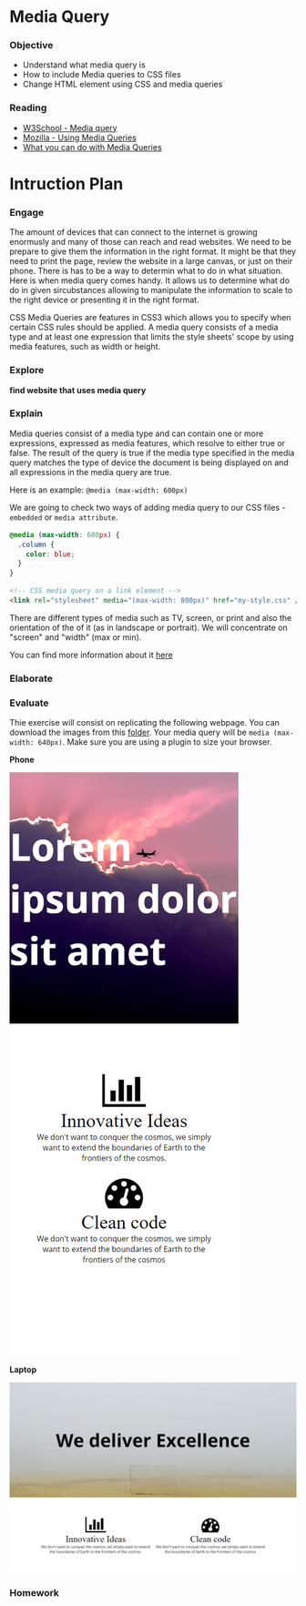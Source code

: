 # Media Query

### Objective

* Understand what media query is
* How to include Media queries to CSS files
* Change HTML element using CSS and media queries

### Reading

* [W3School - Media query](http://www.w3schools.com/cssref/css3_pr_mediaquery.asp)
* [Mozilla - Using Media Queries](https://developer.mozilla.org/en-US/docs/Web/CSS/Media_Queries/Using_media_queries)
* [What you can do with Media Queries](http://mediaqueri.es/)

# Intruction Plan

### Engage

The amount of devices that can connect to the internet is growing enormusly and many of those can reach and read websites. We need to be prepare to give them the information in the right format. It might be that they need to print the page, review the website in a large canvas, or just on their phone. There is has to be a way to determin what to do in what situation. Here is when media query comes handy. It allows us to determine what do do in given sircubstances allowing to manipulate the information to scale to the right device or presenting it in the right format.

CSS Media Queries are features in CSS3 which allows you to specify when certain CSS rules should be applied. A media query consists of a media type and at least one expression that limits the style sheets' scope by using media features, such as width or height.

### Explore

**find website that uses media query**

### Explain

Media  queries consist of a media type and can contain one or more expressions, expressed as media features, which resolve to either true or false. The result of the query is true if the media type specified in the media query matches the type of device the document is being displayed on and all expressions in the media query are true.

Here is an example:
`@media (max-width: 600px)`

We are going to check two ways of adding media query to our CSS files - `embedded` or `media attribute`.

```css
@media (max-width: 600px) {
  .column {
    color: blue;
  }
}
```

```html
<!-- CSS media query on a link element -->
<link rel="stylesheet" media="(max-width: 800px)" href="my-style.css" />
```

There are different types of media such as TV, screen, or print and also the orientation of the of it (as in landscape or portrait). We will concentrate on "screen" and "width" (max or min).

You can find more information about it [here](http://cssmediaqueries.com/what-are-css-media-queries.html)

### Elaborate



### Evaluate

Thie exercise will consist on replicating the following webpage. You can download the images from this [folder](../exercises/11/evaluate). Your media query will be `media (max-width: 640px)`. Make sure you are using a plugin to size your browser.

**Phone**

![Phone viewport](../images/exercise-11-phone.png)

**Laptop**

![Laptop viewport](../images/exercise-11-laptop.png)

### Homework